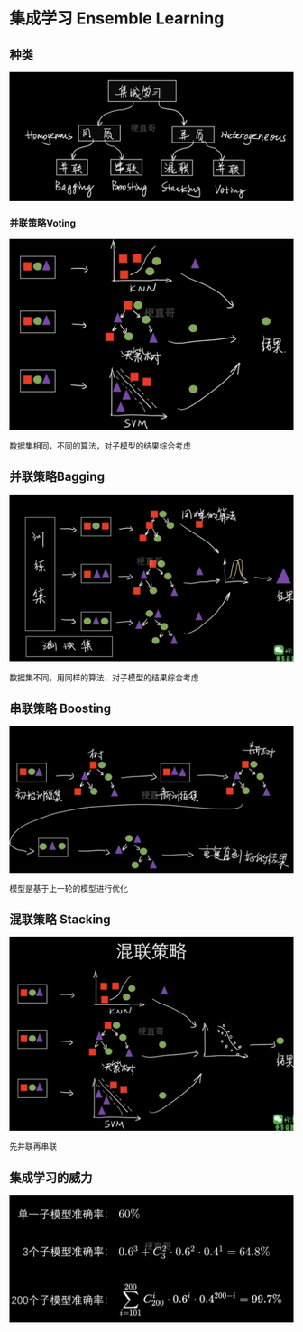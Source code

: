 # 集成学习 Ensemble Learning



## 种类



![](Images/1.png)



### 并联策略Voting



![](Images/2.png)

数据集相同，不同的算法，对子模型的结果综合考虑



## 并联策略Bagging



![](Images/3.png)

数据集不同，用同样的算法，对子模型的结果综合考虑



## 串联策略 Boosting



![](Images/4.png)

模型是基于上一轮的模型进行优化



## 混联策略 Stacking



![](Images/5.png)

先并联再串联



## 集成学习的威力



![](Images/6.png)
